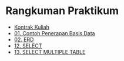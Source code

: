 # Rangkuman Praktikum

* [Kontrak Kuliah](00/kontrak.md)
* [01. Contoh Penerapan Basis Data](01/01.contoh-penerapan-basis-data.md)
* [02. ERD](02/02.ERD.md)
* [12. SELECT](12/12.select.md)
* [13. SELECT MULTIPLE TABLE]()

